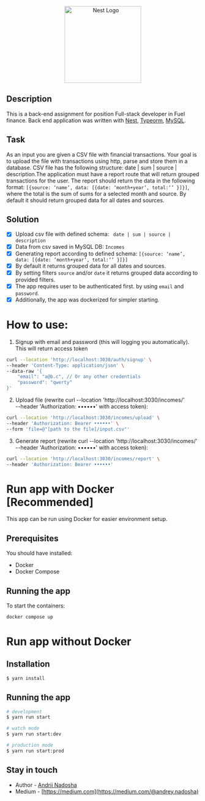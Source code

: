 <p align="center">
  <a href="https://fuelfinance.me/" target="blank"><img src="https://images.crunchbase.com/image/upload/c_pad,h_256,w_256,f_auto,q_auto:eco,dpr_1/i6nvaapuwaslmlak1h5f" width="200" alt="Nest Logo" /></a>
</p>


## Description

This is a back-end assignment for position Full-stack developer in Fuel finance. Back end application was written with [Nest](https://github.com/nestjs/nest), [Typeorm](https://typeorm.io/), [MySQL](https://www.mysql.com/).

## Task

As an input you are given a CSV file with financial transactions. Your goal is to
upload the file with transactions using http, parse and store them in a database.
CSV file has the following structure: date | sum | source | description.The
application must have a report route that will return grouped transactions for
the user. The report should return the data in the following format: `[{source:
‘name’, data: [{date: ‘month+year’, total:‘’ }]}]`, where the total is the sum of
sums for a selected month and source. By default it should return grouped data
for all dates and sources.

## Solution
- [x] Upload csv file with defined schema: ` date | sum | source | description`
- [x] Data from csv saved in MySQL DB: `Incomes`
- [x] Generating report according to defined schema: `[{source:
  ‘name’, data: [{date: ‘month+year’, total:‘’ }]}]`
- [x] By default it returns grouped data
  for all dates and sources. 
- [x] By setting filters `source` and/or `date` it returns grouped data
    according to provided filters.
- [x] The app requires user to be authenticated first. by using `email` and `password`.
- [x] Additionally, the app was dockerized for simpler starting. 

# How to use:

1. Signup with email and password (this will logging you automatically). This will return access token
```bash 
curl --location 'http://localhost:3030/auth/signup' \
--header 'Content-Type: application/json' \
--data-raw '{
    "email": "a@b.c", // Or any other credentials
    "password": "qwerty"
}'
````
2. Upload file (rewrite curl --location 'http://localhost:3030/incomes/' \
   --header 'Authorization: ••••••' with access token):
```bash
curl --location 'http://localhost:3030/incomes/upload' \
--header 'Authorization: Bearer ••••••' \
--form 'file=@"[path to the file]/input.csv"'
```
3. Generate report (rewrite curl --location 'http://localhost:3030/incomes/' \
   --header 'Authorization: ••••••' with access token):
```bash
curl --location 'http://localhost:3030/incomes/report' \
--header 'Authorization: Bearer ••••••'
```
# Run app with Docker [Recommended]

This app can be run using Docker for easier environment setup.

## Prerequisites
You should have installed:

- Docker
- Docker Compose

## Running the app

To start the containers:

```bash
docker compose up
```

# Run app without Docker
## Installation

```bash
$ yarn install
```

## Running the app

```bash
# development
$ yarn run start

# watch mode
$ yarn run start:dev

# production mode
$ yarn run start:prod
```

## Stay in touch

- Author - [Andrii Nadosha](https://www.linkedin.com/in/andrii-nadosha/)
- Medium - [https://medium.com](https://medium.com/@andrey.nadosha)

